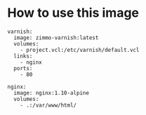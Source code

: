 # How to use this image

    varnish:
      image: zimmo-varnish:latest
      volumes:
        - project.vcl:/etc/varnish/default.vcl
      links:
        - nginx
      ports:
        - 80
    
    nginx:
      image: nginx:1.10-alpine
      volumes:
        - .:/var/www/html/
